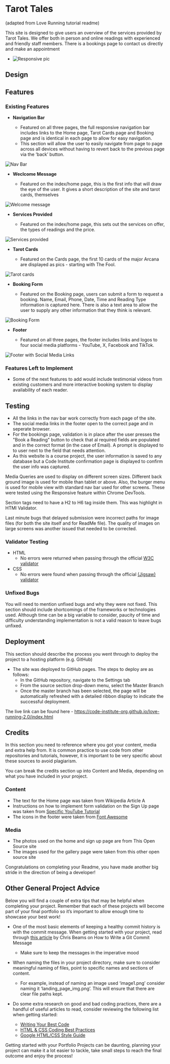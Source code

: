 # Tarot Tales
(adapted from Love Running tutorial readme)


This site is designed to give users an overview of the services provided by Tarot Tales. We offer both in person and online readings with experienced and friendly staff members. There is a bookings page to contact us directly and make an appointment

  - ![Responsive pic](assets/images/readme/responsive.jpg)

## Design




## Features

### Existing Features

- __Navigation Bar__

  - Featured on all three pages, the full responsive navigation bar includes links to the Home page, Tarot Cards page and Booking page and is identical in each page to allow for easy navigation.
  - This section will allow the user to easily navigate from page to page across all devices without having to revert back to the previous page via the ‘back’ button. 

![Nav Bar](assets/images/readme/tarot-top-menu.jpg)


- __Weclcome Message__

  - Featured on the index/home page, this is the first info that will draw the eye of the user. It gives a short description of the site and tarot cards, themselves

![Welcome message](assets/images/readme/tarot-welcome.jpg)

- __Services Provided__

  - Featured on the index/home page, this sets out the services on offer, the types of readings and the price.

![Services provided](assets/images/readme/tarot-services.jpg)


- __Tarot Cards__

  - Featured on the Cards page, the first 10 cards of the major Arcana are displayed as pics - starting with The Fool.

![Tarot cards](assets/images/readme/tarot-cards.jpg)

- __Booking Form__

  - Featured on the Booking page, users can submit a form to request a booking. Name, Email, Phone, Date, Time and Reading Type information is captured here. There is also a text area to allow the user to supply any other information that they think is relevant.

![Booking Form](assets/images/readme/tarot-booking.jpg)


- __Footer__

  - Featured on all three pages, the footer includes links and logos to four social media platforms - YouTube, X, Facebook and TikTok.

![Footer with Social Media Links](assets/images/readme/tarot-footer-menu.jpg)


### Features Left to Implement

- Some of the next features to add would include testimonial videos from existing customers and more interactive booking system to display availability of each reader.


## Testing 

- All the links in the nav bar work correctly from each page of the site. 
- The social media links in the footer open to the correct page and in seperate browser.
- For the bookings page, validation is in place after the user presses the "Book a Reading" button to check that al required fields are populated and in the correct format (in the case of Email). A prompt is displayed to to user next to the field that needs attention.
- As this website is a course project, the user information is saved to any database but a Code Institute confirmation page is displayed to confirm the user info was captured. 

Media Queries are used to display on different screen sizes. Different back ground image is used for mobile than tablet or above. Also, the burger menu is used for mobile view with standard nav bar used for other screens. These were tested using the Responsive feature within Chrome DevTools.

Section tags need to have a H2 to H6 tag inside them. This was highlight in HTMl Validator.


Last minute bugs that delayed submission were incorrect paths for image files (for both the site itself and for ReadMe file).
The quality of images on large screens was another issued that needed to be corrected. 


### Validator Testing 

- HTML
  - No errors were returned when passing through the official [W3C validator](https://validator.w3.org/nu/?doc=https%3A%2F%2Fcode-institute-org.github.io%2Flove-running-2.0%2Findex.html)
- CSS
  - No errors were found when passing through the official [(Jigsaw) validator](https://jigsaw.w3.org/css-validator/validator?uri=https%3A%2F%2Fvalidator.w3.org%2Fnu%2F%3Fdoc%3Dhttps%253A%252F%252Fcode-institute-org.github.io%252Flove-running-2.0%252Findex.html&profile=css3svg&usermedium=all&warning=1&vextwarning=&lang=en#css)

### Unfixed Bugs

You will need to mention unfixed bugs and why they were not fixed. This section should include shortcomings of the frameworks or technologies used. Although time can be a big variable to consider, paucity of time and difficulty understanding implementation is not a valid reason to leave bugs unfixed. 

## Deployment

This section should describe the process you went through to deploy the project to a hosting platform (e.g. GitHub) 

- The site was deployed to GitHub pages. The steps to deploy are as follows: 
  - In the GitHub repository, navigate to the Settings tab 
  - From the source section drop-down menu, select the Master Branch
  - Once the master branch has been selected, the page will be automatically refreshed with a detailed ribbon display to indicate the successful deployment. 

The live link can be found here - https://code-institute-org.github.io/love-running-2.0/index.html 


## Credits 

In this section you need to reference where you got your content, media and extra help from. It is common practice to use code from other repositories and tutorials, however, it is important to be very specific about these sources to avoid plagiarism. 

You can break the credits section up into Content and Media, depending on what you have included in your project. 

### Content 

- The text for the Home page was taken from Wikipedia Article A
- Instructions on how to implement form validation on the Sign Up page was taken from [Specific YouTube Tutorial](https://www.youtube.com/)
- The icons in the footer were taken from [Font Awesome](https://fontawesome.com/)

### Media

- The photos used on the home and sign up page are from This Open Source site
- The images used for the gallery page were taken from this other open source site


Congratulations on completing your Readme, you have made another big stride in the direction of being a developer! 

## Other General Project Advice

Below you will find a couple of extra tips that may be helpful when completing your project. Remember that each of these projects will become part of your final portfolio so it’s important to allow enough time to showcase your best work! 

- One of the most basic elements of keeping a healthy commit history is with the commit message. When getting started with your project, read through [this article](https://chris.beams.io/posts/git-commit/) by Chris Beams on How to Write  a Git Commit Message 
  - Make sure to keep the messages in the imperative mood 

- When naming the files in your project directory, make sure to consider meaningful naming of files, point to specific names and sections of content.
  - For example, instead of naming an image used ‘image1.png’ consider naming it ‘landing_page_img.png’. This will ensure that there are clear file paths kept. 

- Do some extra research on good and bad coding practices, there are a handful of useful articles to read, consider reviewing the following list when getting started:
  - [Writing Your Best Code](https://learn.shayhowe.com/html-css/writing-your-best-code/)
  - [HTML & CSS Coding Best Practices](https://medium.com/@inceptiondj.info/html-css-coding-best-practice-fadb9870a00f)
  - [Google HTML/CSS Style Guide](https://google.github.io/styleguide/htmlcssguide.html#General)

Getting started with your Portfolio Projects can be daunting, planning your project can make it a lot easier to tackle, take small steps to reach the final outcome and enjoy the process! 